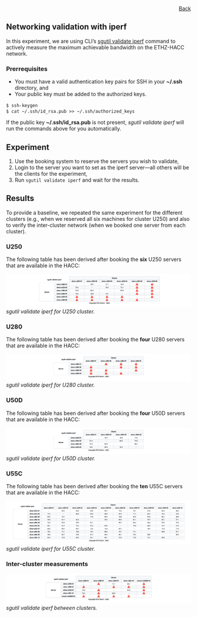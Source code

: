<div id="readme" class="Box-body readme blob js-code-block-container">
<article class="markdown-body entry-content p-3 p-md-6" itemprop="text">
<p align="right">
<a href="https://github.com/fpgasystems/hacc/blob/main/validation/README.md">Back</a>
</p>

# Networking validation with iperf
In this experiment, we are using CLI’s [sgutil validate iperf](../../CLI/docs/sgutil-validate.md#sgutil-validate-iperf) command to actively measure the maximum achievable bandwidth on the ETHZ-HACC network.

### Prerrequisites
* You must have a valid authentication key pairs for SSH in your **~/.ssh** directory, and
* Your public key must be added to the authorized keys. 

```
$ ssh-keygen
$ cat ~/.ssh/id_rsa.pub >> ~/.ssh/authorized_keys
```

If the public key **~/.ssh/id_rsa.pub** is not present, *sgutil validate iperf* will run the commands above for you automatically.

## Experiment
1. Use the booking system to reserve the servers you wish to validate,
2. Login to the server you want to set as the iperf server—all others will be the clients for the experiment,
3. Run ```sgutil validate iperf``` and wait for the results.

## Results
To provide a baseline, we repeated the same experiment for the different clusters (e.g., when we reserved all six machines for cluster U250) and also to verify the inter-cluster network (when we booked one server from each cluster).

### U250
The following table has been derived after booking the **six** U250 servers that are available in the HACC:

![sgutil validate iperf for U250 cluster.](./U250.png "sgutil validate iperf for U250 cluster.")
*sgutil validate iperf for U250 cluster.*

### U280
The following table has been derived after booking the **four** U280 servers that are available in the HACC:

![sgutil validate iperf for U280 cluster.](./U280.png "sgutil validate iperf for U280 cluster.")
*sgutil validate iperf for U280 cluster.*

### U50D
The following table has been derived after booking the **four** U50D servers that are available in the HACC:

![sgutil validate iperf for U50D cluster.](./U50D.png "sgutil validate iperf for U50D cluster.")
*sgutil validate iperf for U50D cluster.*

### U55C
The following table has been derived after booking the **ten** U55C servers that are available in the HACC:

![sgutil validate iperf for U55C cluster.](./U55C.png "sgutil validate iperf for U250 cluster.")
*sgutil validate iperf for U55C cluster.*

### Inter-cluster measurements

![sgutil validate iperf between clusters.](./inter-cluster.png "sgutil validate iperf between clusters.")
*sgutil validate iperf between clusters.*